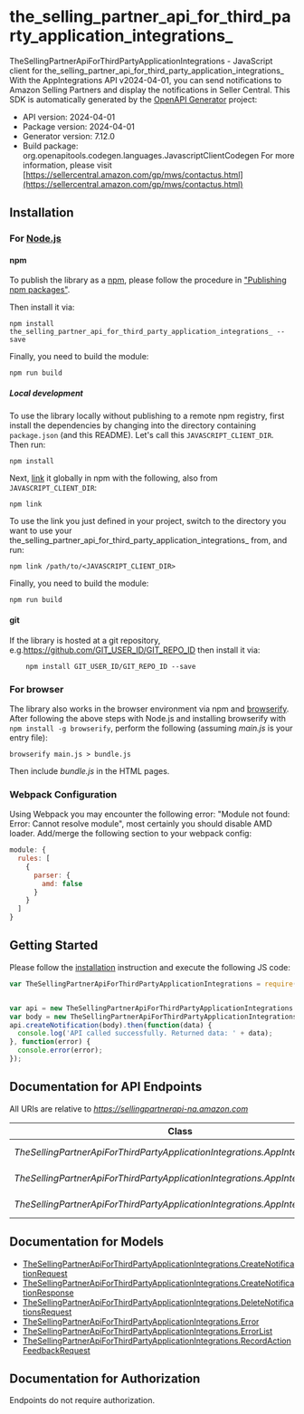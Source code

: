 # the_selling_partner_api_for_third_party_application_integrations_

TheSellingPartnerApiForThirdPartyApplicationIntegrations - JavaScript client for the_selling_partner_api_for_third_party_application_integrations_
With the AppIntegrations API v2024-04-01, you can send notifications to Amazon Selling Partners and display the notifications in Seller Central.
This SDK is automatically generated by the [OpenAPI Generator](https://openapi-generator.tech) project:

- API version: 2024-04-01
- Package version: 2024-04-01
- Generator version: 7.12.0
- Build package: org.openapitools.codegen.languages.JavascriptClientCodegen
For more information, please visit [https://sellercentral.amazon.com/gp/mws/contactus.html](https://sellercentral.amazon.com/gp/mws/contactus.html)

## Installation

### For [Node.js](https://nodejs.org/)

#### npm

To publish the library as a [npm](https://www.npmjs.com/), please follow the procedure in ["Publishing npm packages"](https://docs.npmjs.com/getting-started/publishing-npm-packages).

Then install it via:

```shell
npm install the_selling_partner_api_for_third_party_application_integrations_ --save
```

Finally, you need to build the module:

```shell
npm run build
```

##### Local development

To use the library locally without publishing to a remote npm registry, first install the dependencies by changing into the directory containing `package.json` (and this README). Let's call this `JAVASCRIPT_CLIENT_DIR`. Then run:

```shell
npm install
```

Next, [link](https://docs.npmjs.com/cli/link) it globally in npm with the following, also from `JAVASCRIPT_CLIENT_DIR`:

```shell
npm link
```

To use the link you just defined in your project, switch to the directory you want to use your the_selling_partner_api_for_third_party_application_integrations_ from, and run:

```shell
npm link /path/to/<JAVASCRIPT_CLIENT_DIR>
```

Finally, you need to build the module:

```shell
npm run build
```

#### git

If the library is hosted at a git repository, e.g.https://github.com/GIT_USER_ID/GIT_REPO_ID
then install it via:

```shell
    npm install GIT_USER_ID/GIT_REPO_ID --save
```

### For browser

The library also works in the browser environment via npm and [browserify](http://browserify.org/). After following
the above steps with Node.js and installing browserify with `npm install -g browserify`,
perform the following (assuming *main.js* is your entry file):

```shell
browserify main.js > bundle.js
```

Then include *bundle.js* in the HTML pages.

### Webpack Configuration

Using Webpack you may encounter the following error: "Module not found: Error:
Cannot resolve module", most certainly you should disable AMD loader. Add/merge
the following section to your webpack config:

```javascript
module: {
  rules: [
    {
      parser: {
        amd: false
      }
    }
  ]
}
```

## Getting Started

Please follow the [installation](#installation) instruction and execute the following JS code:

```javascript
var TheSellingPartnerApiForThirdPartyApplicationIntegrations = require('the_selling_partner_api_for_third_party_application_integrations_');


var api = new TheSellingPartnerApiForThirdPartyApplicationIntegrations.AppIntegrationsApi()
var body = new TheSellingPartnerApiForThirdPartyApplicationIntegrations.CreateNotificationRequest(); // {CreateNotificationRequest} The request body for the `createNotification` operation.
api.createNotification(body).then(function(data) {
  console.log('API called successfully. Returned data: ' + data);
}, function(error) {
  console.error(error);
});


```

## Documentation for API Endpoints

All URIs are relative to *https://sellingpartnerapi-na.amazon.com*

Class | Method | HTTP request | Description
------------ | ------------- | ------------- | -------------
*TheSellingPartnerApiForThirdPartyApplicationIntegrations.AppIntegrationsApi* | [**createNotification**](docs/AppIntegrationsApi.md#createNotification) | **POST** /appIntegrations/2024-04-01/notifications | 
*TheSellingPartnerApiForThirdPartyApplicationIntegrations.AppIntegrationsApi* | [**deleteNotifications**](docs/AppIntegrationsApi.md#deleteNotifications) | **POST** /appIntegrations/2024-04-01/notifications/deletion | 
*TheSellingPartnerApiForThirdPartyApplicationIntegrations.AppIntegrationsApi* | [**recordActionFeedback**](docs/AppIntegrationsApi.md#recordActionFeedback) | **POST** /appIntegrations/2024-04-01/notifications/{notificationId}/feedback | 


## Documentation for Models

 - [TheSellingPartnerApiForThirdPartyApplicationIntegrations.CreateNotificationRequest](docs/CreateNotificationRequest.md)
 - [TheSellingPartnerApiForThirdPartyApplicationIntegrations.CreateNotificationResponse](docs/CreateNotificationResponse.md)
 - [TheSellingPartnerApiForThirdPartyApplicationIntegrations.DeleteNotificationsRequest](docs/DeleteNotificationsRequest.md)
 - [TheSellingPartnerApiForThirdPartyApplicationIntegrations.Error](docs/Error.md)
 - [TheSellingPartnerApiForThirdPartyApplicationIntegrations.ErrorList](docs/ErrorList.md)
 - [TheSellingPartnerApiForThirdPartyApplicationIntegrations.RecordActionFeedbackRequest](docs/RecordActionFeedbackRequest.md)


## Documentation for Authorization

Endpoints do not require authorization.


